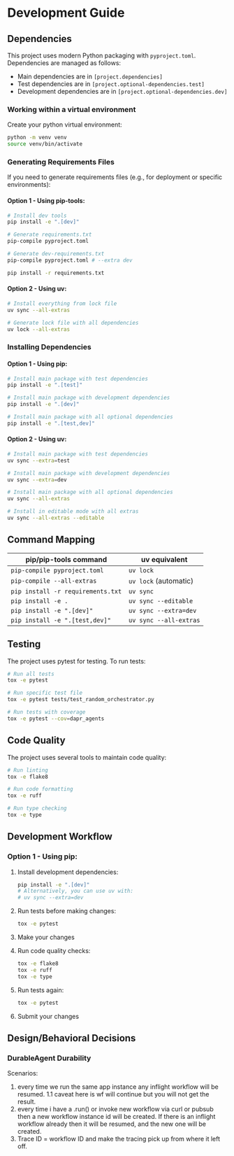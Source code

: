 # Development Guide

## Dependencies

This project uses modern Python packaging with `pyproject.toml`. Dependencies are managed as follows:

- Main dependencies are in `[project.dependencies]`
- Test dependencies are in `[project.optional-dependencies.test]`
- Development dependencies are in `[project.optional-dependencies.dev]`

### Working within a virtual environment
Create your python virtual environment:
```bash
python -m venv venv
source venv/bin/activate
```

### Generating Requirements Files

If you need to generate requirements files (e.g., for deployment or specific environments):

#### Option 1 - Using pip-tools:
```bash
# Install dev tools
pip install -e ".[dev]"

# Generate requirements.txt
pip-compile pyproject.toml

# Generate dev-requirements.txt
pip-compile pyproject.toml # --extra dev

pip install -r requirements.txt
```

#### Option 2 - Using uv:
```bash
# Install everything from lock file
uv sync --all-extras

# Generate lock file with all dependencies
uv lock --all-extras
```

### Installing Dependencies

#### Option 1 - Using pip:
```bash
# Install main package with test dependencies
pip install -e ".[test]"

# Install main package with development dependencies
pip install -e ".[dev]"

# Install main package with all optional dependencies
pip install -e ".[test,dev]"
```

#### Option 2 - Using uv:
```bash
# Install main package with test dependencies
uv sync --extra=test

# Install main package with development dependencies
uv sync --extra=dev

# Install main package with all optional dependencies
uv sync --all-extras

# Install in editable mode with all extras
uv sync --all-extras --editable
```

## Command Mapping

| pip/pip-tools command | uv equivalent |
|----------------------|---------------|
| `pip-compile pyproject.toml` | `uv lock` |
| `pip-compile --all-extras` | `uv lock` (automatic) |
| `pip install -r requirements.txt` | `uv sync` |
| `pip install -e .` | `uv sync --editable` |
| `pip install -e ".[dev]"` | `uv sync --extra=dev` |
| `pip install -e ".[test,dev]"` | `uv sync --all-extras` |

## Testing

The project uses pytest for testing. To run tests:

```bash
# Run all tests
tox -e pytest

# Run specific test file
tox -e pytest tests/test_random_orchestrator.py

# Run tests with coverage
tox -e pytest --cov=dapr_agents
```

## Code Quality

The project uses several tools to maintain code quality:

```bash
# Run linting
tox -e flake8

# Run code formatting
tox -e ruff

# Run type checking
tox -e type
```

## Development Workflow

### Option 1 - Using pip:
1. Install development dependencies:
   ```bash
   pip install -e ".[dev]"
   # Alternatively, you can use uv with:
   # uv sync --extra=dev
   ```

2. Run tests before making changes:
   ```bash
   tox -e pytest
   ```

3. Make your changes

4. Run code quality checks:
   ```bash
   tox -e flake8
   tox -e ruff
   tox -e type
   ```

5. Run tests again:
   ```bash
   tox -e pytest
   ```

6. Submit your changes

## Design/Behavioral Decisions

### DurableAgent Durability
   Scenarios:
   1. every time we run the same app instance any inflight workflow will be resumed.
   1.1 caveat here is wf will continue but you will not get the result.
   2. every time i have a .run() or invoke new workflow via curl or pubsub then a new workflow instance id will be created. If there is an inflight workflow already then it will be resumed, and the new one will be created.
   3. Trace ID = workflow ID and make the tracing pick up from where it left off.
